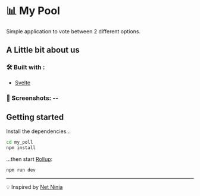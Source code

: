 
# 📊 My Pool
Simple application to vote between 2 different options.

## A Little bit about us
### 🛠️ Built with :
- [Svelte](https://svelte.dev/)
### ️🌃 Screenshots: --

## Getting started
Install the dependencies...

```bash
cd my_poll
npm install
```

...then start [Rollup](https://rollupjs.org):

```bash
npm run dev
```

---

💡 Inspired by [Net Ninja](https://www.youtube.com/watch?v=zojEMeQGGHs&list=PL4cUxeGkcC9hlbrVO_2QFVqVPhlZmz7tO)

